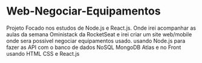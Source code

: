 # Web-Negociar-Equipamentos
Projeto Focado nos estudos de  Node.js e React.js.
Onde irei acompanhar as aulas da semana Oministack da RocketSeat
e irei criar um site web/mobile onde sera possivel negociar equipamentos usado.
usando Node.js para fazer as API com o banco de dados NoSQL MongoDB Atlas 
e no Front usando HTML CSS e React.js
